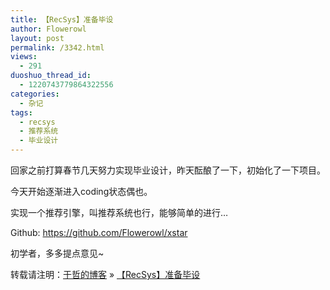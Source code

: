 ```yaml
---
title: 【RecSys】准备毕设
author: Flowerowl
layout: post
permalink: /3342.html
views:
  - 291
duoshuo_thread_id:
  - 1220743779864322556
categories:
  - 杂记
tags:
  - recsys
  - 推荐系统
  - 毕业设计
---
```

回家之前打算春节几天努力实现毕业设计，昨天酝酿了一下，初始化了一下项目。

今天开始逐渐进入coding状态偶也。

实现一个推荐引擎，叫推荐系统也行，能够简单的进行&#8230;

Github: <https://github.com/Flowerowl/xstar>

初学者，多多提点意见~

转载请注明：[于哲的博客][1] &raquo; [【RecSys】准备毕设][2]

 [1]: http://localhost/wordpress
 [2]: http://localhost/wordpress/3342.html